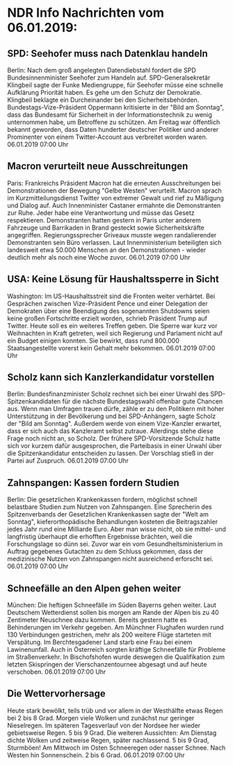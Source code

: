 # NDR Info Nachrichten vom 06.01.2019:


## SPD: Seehofer muss nach Datenklau handeln
Berlin: Nach dem groß angelegten Datendiebstahl fordert die SPD Bundesinnenminister Seehofer zum Handeln auf. SPD-Generalsekretär Klingbeil sagte der Funke Mediengruppe, für Seehofer müsse eine schnelle Aufklärung Priorität haben. Es gehe um den Schutz der Demokratie. Klingbeil beklagte ein Durcheinander bei den Sicherheitsbehörden. Bundestags-Vize-Präsident Oppermann kritisierte in der "Bild am Sonntag",
dass das Bundesamt für  Sicherheit in der Informationstechnik zu wenig unternommen habe, um Betroffene zu schützen. Am Freitag war öffentlich bekannt geworden, dass Daten hunderter deutscher Politiker und anderer Prominenter von einem Twitter-Account aus verbreitet worden waren. 06.01.2019 07:00 Uhr 

## Macron verurteilt neue Ausschreitungen
Paris: 	Frankreichs Präsident Macron hat die erneuten Ausschreitungen bei Demonstrationen der Bewegung "Gelbe Westen" verurteilt. Macron sprach im Kurzmitteilungsdienst Twitter von extremer Gewalt und rief zu Mäßigung und Dialog auf. Auch Innenminister Castaner ermahnte die Demonstranten zur Ruhe. Jeder habe eine Verantwortung und müsse das Gesetz respektieren. Demonstranten hatten gestern in Paris unter anderem Fahrzeuge und Barrikaden in Brand gesteckt sowie Sicherheitskräfte angegriffen. Regierungssprecher Griveaux musste wegen randalierender Demonstranten sein Büro verlassen. Laut Innenministerium beteiligten sich landesweit etwa 50.000 Menschen an den Demonstrationen - wieder deutlich mehr als noch eine Woche zuvor. 06.01.2019 07:00 Uhr 

## USA: Keine Lösung für Haushaltssperre in Sicht
Washington: Im US-Haushaltsstreit sind die Fronten weiter verhärtet. Bei Gesprächen zwischen Vize-Präsident Pence und einer Delegation der Demokraten über eine Beendigung des sogenannten Shutdowns seien keine großen Fortschritte erzielt worden, schrieb Präsident Trump auf Twitter. Heute soll es ein weiteres Treffen geben. Die Sperre war kurz vor Weihnachten in Kraft getreten, weil sich Regierung und Parlament nicht auf ein Budget einigen konnten. Sie bewirkt, dass rund 800.000 Staatsangestellte vorerst kein Gehalt mehr bekommen. 06.01.2019 07:00 Uhr 

## Scholz kann sich Kanzlerkandidatur vorstellen
Berlin: 	Bundesfinanzminister Scholz rechnet sich bei einer Urwahl des SPD-Spitzenkandidaten für die nächste Bundestagswahl offenbar gute Chancen aus. Wenn man Umfragen trauen dürfe, zähle er zu den Politikern mit hoher Unterstützung in der Bevölkerung und bei SPD-Anhängern, sagte Scholz der "Bild am Sonntag". Außerdem werde von einem Vize-Kanzler erwartet, dass er sich auch das Kanzleramt selbst zutraue. Allerdings stehe diese Frage noch nicht an, so Scholz. Der frühere SPD-Vorsitzende Schulz hatte sich vor kurzem dafür ausgesprochen, die Parteibasis in einer Urwahl über die Spitzenkandidatur entscheiden zu lassen. Der Vorschlag stieß in der Partei auf Zuspruch. 06.01.2019 07:00 Uhr 

## Zahnspangen: Kassen fordern Studien
Berlin: Die gesetzlichen Krankenkassen fordern, möglichst schnell belastbare Studien zum Nutzen von Zahnspangen. Eine Sprecherin des Spitzenverbands der Gesetzlichen Krankenkassen sagte der "Welt am Sonntag", kieferorthopädische Behandlungen kosteten die Beitragszahler jedes Jahr rund eine Milliarde Euro. Aber man wisse nicht, ob sie mittel- und langfristig überhaupt die erhofften Ergebnisse brächten, weil die Forschungslage so dünn sei. Zuvor war ein vom Gesundheitsministerium in Auftrag gegebenes Gutachten zu dem Schluss gekommen, dass der medizinische Nutzen von Zahnspangen nicht ausreichend erforscht sei. 06.01.2019 07:00 Uhr 

## Schneefälle an den Alpen gehen weiter
München: 	Die heftigen Schneefälle im Süden Bayerns gehen weiter. Laut Deutschem Wetterdienst sollen bis morgen am Rande der Alpen bis zu 40 Zentimeter Neuschnee dazu kommen. Bereits gestern hatte es Behinderungen im Verkehr gegeben. Am Münchner Flughafen wurden rund 130 Verbindungen gestrichen, mehr als 200 weitere Flüge starteten mit Verspätung. Im Berchtesgadener Land starb eine Frau bei einem Lawinenunfall. Auch in Österreich sorgten kräftige Schneefälle für Probleme im Straßenverkehr. In Bischofshofen wurde deswegen die Qualifikation zum letzten Skispringen der Vierschanzentournee abgesagt und auf heute verschoben. 06.01.2019 07:00 Uhr 

## Die Wettervorhersage
Heute stark bewölkt, teils trüb und vor allem in der Westhälfte etwas Regen bei 2 bis 8 Grad. Morgen viele Wolken und zunächst nur geringer Nieselregen. Im späteren Tagesverlauf von der Nordsee her wieder gebietsweise Regen. 5 bis 9 Grad. Die weiteren Aussichten: Am Dienstag dichte Wolken und zeitweise Regen, später nachlassend. 5 bis 9 Grad, Sturmböen! Am Mittwoch im Osten Schneeregen oder nasser Schnee. Nach Westen hin Sonnenschein. 2 bis 6 Grad. 06.01.2019 07:00 Uhr 
